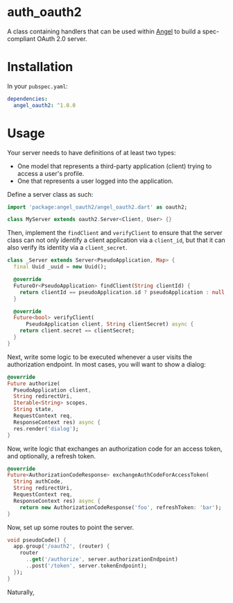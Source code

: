 # auth_oauth2
A class containing handlers that can be used within
[Angel](https://angel-dart.github.io/) to build a spec-compliant
OAuth 2.0 server.

# Installation
In your `pubspec.yaml`:

```yaml
dependencies:
  angel_oauth2: ^1.0.0
```

# Usage
Your server needs to have definitions of at least two types:
* One model that represents a third-party application (client) trying to access a user's profile.
* One that represents a user logged into the application.

Define a server class as such:

```dart
import 'package:angel_oauth2/angel_oauth2.dart' as oauth2;

class MyServer extends oauth2.Server<Client, User> {}
```

Then, implement the `findClient` and `verifyClient` to ensure that the
server class can not only identify a client application via a `client_id`,
but that it can also verify its identity via a `client_secret`.

```dart
class _Server extends Server<PseudoApplication, Map> {
  final Uuid _uuid = new Uuid();

  @override
  FutureOr<PseudoApplication> findClient(String clientId) {
    return clientId == pseudoApplication.id ? pseudoApplication : null;
  }

  @override
  Future<bool> verifyClient(
      PseudoApplication client, String clientSecret) async {
    return client.secret == clientSecret;
  }
}
```

Next, write some logic to be executed whenever a user visits the
authorization endpoint. In most cases, you will want to show a dialog:

```dart
@override
Future authorize(
  PseudoApplication client,
  String redirectUri,
  Iterable<String> scopes,
  String state,
  RequestContext req,
  ResponseContext res) async {
  res.render('dialog');
}
```

Now, write logic that exchanges an authorization code for an access token,
and optionally, a refresh token.

```dart
@override
Future<AuthorizationCodeResponse> exchangeAuthCodeForAccessToken(
  String authCode,
  String redirectUri,
  RequestContext req,
  ResponseContext res) async {
    return new AuthorizationCodeResponse('foo', refreshToken: 'bar');
}
```

Now, set up some routes to point the server.

```dart
void pseudoCode() {
  app.group('/oauth2', (router) {
    router
      ..get('/authorize', server.authorizationEndpoint)
      ..post('/token', server.tokenEndpoint);
  });
}
```

Naturally, 